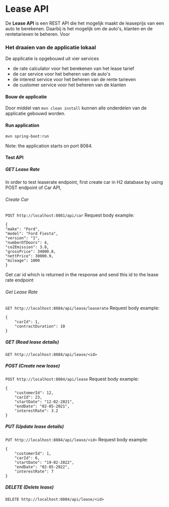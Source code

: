 # Lease API

De **Lease API** is een REST API die het mogelijk maakt de leaseprijs van een auto te berekenen.
Daarbij is het mogelijk om de auto's, klanten en de rentetarieven te beheren.
Voor 

### Het draaien van de applicatie lokaal
De applicatie is opgebouwd uit vier services
- de rate calculator voor het berekenen van het lease tarief
- de car service voor het beheren van de auto's
- de interest service voor het beheren van de rente tarieven
- de customer service voor het beheren van de klanten

#### Bouw de applicatie
Door middel van
```mvn clean install```
kunnen alle onderdelen van de applicatie gebouwd worden.

#### Run application
```mvn spring-boot:run```

Note: the application starts on port 8084.

#### Test API

##### GET Lease Rate
In order to test leaserate endpoint, first create car in H2 database by using POST endpoint of Car API,

###### Create Car
```POST http://localhost:8081/api/car```
Request body example:
```
{
"make": "Ford",
"model": "Ford Fiesta",
"version": "1",
"numberOfDoors": 4,
"co2Emission": 3.8,
"grossPrice": 34000.8,
"nettPrice": 30000.9,
"mileage": 1000
}
```
Get car id which is returned in the response and send this id to the lease rate endpoint

###### Get Lease Rate
```GET http://localhost:8084/api/lease/leaserate```
Request body example:
```
{
    "carId": 1,
    "contractDuration": 10
}
```

##### GET (Read lease details)
```GET http://localhost:8084/api/lease/<id>```

##### POST (Create new lease)
```POST http://localhost:8084/api/lease```
Request body example:
```
{
    "customerId": 12,
    "carId": 23,
    "startDate": "12-02-2021",
    "endDate": "02-05-2021",
    "interestRate": 3.2
}
```

##### PUT (Update lease details)
```PUT http://localhost:8084/api/lease/<id>```
Request body example:
```
{
    "customerId": 1,
    "carId": 6,
    "startDate": "19-02-2022",
    "endDate": "02-05-2022",
    "interestRate": 7
}
```

##### DELETE (Delete lease)
```DELETE http://localhost:8084/api/lease/<id>```
